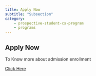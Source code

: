 ```yaml
---
title: Apply Now
subtitle: "Subsection"
category: 
    - prospective-student-cs-program
    - programs
---
```


<div _ngcontent-hgi-c95="" class="accordion-item">
    <h2 _ngcontent-hgi-c95="" id="flush-headingSix" class="accordion-header"> Apply Now </h2>
    <div _ngcontent-hgi-c95="" id="flush-collapseSix" aria-labelledby="flush-headingSix"
        data-mdb-parent="#accordionFlushExample" class="accordion-collapse collapse show" style="">
        <div _ngcontent-hgi-c95="" class="accordion-body">
            <p _ngcontent-hgi-c95="">To Know more about admission enrollment </p><a _ngcontent-hgi-c95=""
                href="https://app.semoadmissions.org/?_sp=6097506c-8235-419e-bb60-b4d74ff237fa.1648826493990"
                target="blank">Click Here</a>
        </div>
    </div>
</div>